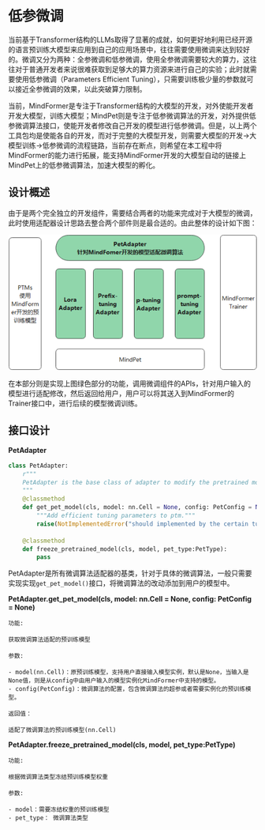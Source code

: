# 低参微调

当前基于Transformer结构的LLMs取得了显著的成就，如何更好地利用已经开源的语言预训练大模型来应用到自己的应用场景中，往往需要使用微调来达到较好的。微调又分为两种：全参微调和低参微调，使用全参微调需要较大的算力，这往往对于普通开发者来说很难获取到足够大的算力资源来进行自己的实验；此时就需要使用低参微调（Parameters Efficient Tuning），只需要训练极少量的参数就可以接近全参微调的效果，以此突破算力限制。

当前，MindFormer是专注于Transformer结构的大模型的开发，对外使能开发者开发大模型，训练大模型；MindPet则是专注于低参微调算法的开发，对外提供低参微调算法接口，使能开发者修改自己开发的模型进行低参微调。但是，以上两个工具包均是使能各自的开发，而对于完整的大模型开发，则需要大模型的开发->大模型训练->低参微调的流程链路，当前存在断点，则希望在本工程中将MindFormer的能力进行拓展，能支持MindFormer开发的大模型自动的链接上MindPet上的低参微调算法，加速大模型的孵化。

## 设计概述

由于是两个完全独立的开发组件，需要结合两者的功能来完成对于大模型的微调，此时使用适配器设计思路去整合两个部件则是最合适的。由此整体的设计如下图：

![整体设计图](assets/MindPet.png)

在本部分则是实现上图绿色部分的功能，调用微调组件的APIs，针对用户输入的模型进行适配修改，然后返回给用户，用户可以将其送入到MindFormer的Trainer接口中，进行后续的模型微调训练。

## 接口设计

**PetAdapter**

```python
class PetAdapter:
    r"""
    PetAdapter is the base class of adapter to modify the pretrained model.
    """
    @classmethod
    def get_pet_model(cls, model: nn.Cell = None, config: PetConfig = None):
        """Add efficient tuning parameters to ptm."""
        raise(NotImplementedError("should implemented by the certain tuning algorithm."))

    @classmethod
    def freeze_pretrained_model(cls, model, pet_type:PetType):
        pass
```

PetAdapter是所有微调算法适配器的基类，针对于具体的微调算法，一般只需要实现实现`get_pet_model()`接口，将微调算法的改动添加到用户的模型中。

**PetAdapter.get_pet_model(cls, model: nn.Cell = None, config: PetConfig = None)**

``` text
功能:

获取微调算法适配的预训练模型

参数:

- model(nn.Cell)：原预训练模型，支持用户直接输入模型实例，默认是None，当输入是None值，则是从config中由用户输入的模型实例化MindFormer中支持的模型。
- config(PetConfig)：微调算法的配置，包含微调算法的超参或者需要实例化的预训练模型。

返回值：

适配了微调算法的预训练模型(nn.Cell)
```

**PetAdapter.freeze_pretrained_model(cls, model, pet_type:PetType)**

``` text
功能:

根据微调算法类型冻结预训练模型权重

参数:

- model：需要冻结权重的预训练模型
- pet_type： 微调算法类型
```
